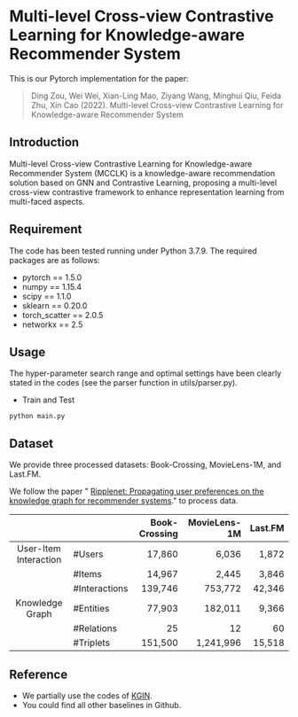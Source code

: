 # Multi-level Cross-view Contrastive Learning for Knowledge-aware Recommender System
This is our Pytorch implementation for the paper:
> Ding Zou, Wei Wei, Xian-Ling Mao, Ziyang Wang, Minghui Qiu, Feida Zhu, Xin Cao (2022). Multi-level Cross-view Contrastive Learning for Knowledge-aware Recommender System


## Introduction
Multi-level Cross-view Contrastive Learning for Knowledge-aware Recommender System (MCCLK) is a knowledge-aware recommendation solution based on GNN and Contrastive Learning,
proposing a multi-level cross-view contrastive framework to enhance representation learning from multi-faced aspects.

## Requirement
The code has been tested running under Python 3.7.9. The required packages are as follows:
- pytorch == 1.5.0
- numpy == 1.15.4
- scipy == 1.1.0
- sklearn == 0.20.0
- torch_scatter == 2.0.5
- networkx == 2.5

## Usage
The hyper-parameter search range and optimal settings have been clearly stated in the codes (see the parser function in utils/parser.py).
* Train and Test

```
python main.py 
```


## Dataset

We provide three processed datasets: Book-Crossing, MovieLens-1M, and Last.FM.

We follow the paper " [Ripplenet: Propagating user preferences on the knowledge
graph for recommender systems](https://github.com/hwwang55/RippleNet)." to process data.


|                       |               | Book-Crossing | MovieLens-1M | Last.FM |
| :-------------------: | :------------ | ----------:   | --------: | ---------: |
| User-Item Interaction | #Users        |      17,860   |    6,036  |      1,872 |
|                       | #Items        |      14,967   |    2,445  |      3,846 |
|                       | #Interactions |     139,746   |  753,772  |      42,346|
|    Knowledge Graph    | #Entities     |      77,903   |    182,011|      9,366 |
|                       | #Relations    |          25   |         12|         60 |
|                       | #Triplets     |   151,500     |  1,241,996|     15,518 |


## Reference 
- We partially use the codes of [KGIN](https://github.com/huangtinglin/Knowledge_Graph_based_Intent_Network).
- You could find all other baselines in Github.